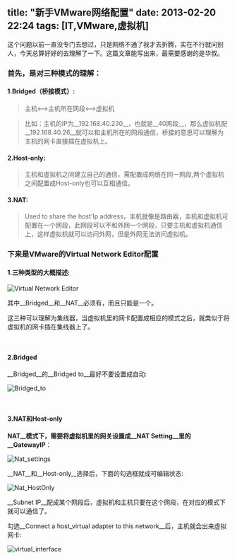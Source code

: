 title:  "新手VMware网络配置"
date:  2013-02-20 22:24
tags: [IT,VMware,虚拟机]
---
这个问题以前一直没专门去想过，只是网络不通了我才去折腾，实在不行就问别人，今天总算好好的去理解了一下。这篇文章能写出来，最需要感谢的是华叔。

### __首先，是对三种模式的理解：__

#### __1.Bridged（桥接模式）:__

>主机<-->主机所在网段<-->虚拟机

>比如：主机的IP为__192.168.40.230__，也就是__40网段__，那么虚拟机配__192.168.40.26__就可以和主机所在的网段通信，桥接的意思可以理解为主机的网卡直接插在虚拟机上。

#### __2.Host-only:__

>主机和虚拟机之间建立自己的通信，需配置成网络在同一网段,两个虚拟机之间配置成Host-only也可以互相通信。
<!--more-->

#### __3.NAT:__

>Used to share the host'Ip address，主机就像是路由器，主机和虚拟机可配置在一个网段，此网段可以不和外网一个网段，只要主机和虚拟机通信上，这样虚拟机就可以访问外网，但是外网无法访问虚拟机。

### __下来是VMware的Virtual Network Editor配置__

#### __1.三种类型的大概描述:__

![Virtual Network Editor](http://cnhaloimg.wxio.club/20121126/virtual_network_editor.jpg)

其中__Bridged__和__NAT__必须有，而且只能是一个。


这三种可以理解为集线器，当虚拟机里的网卡配置成相应的模式之后，就类似于将虚拟机的网卡插在集线器上了。

<br>

#### __2.Bridged__

__Bridged__的__Bridged to__最好不要设置成自动:

![Bridged_to](http://cnhaloimg.wxio.club/20121126/bridged_information.jpg)

<br>

#### __3.NAT和Host-only__

__NAT__模式下，需要将虚拟机里的网关设置成__NAT Setting__里的__GatewayIP__：

![Nat_settings](http://cnhaloimg.wxio.club/20121126/nat_settings.jpg)

__NAT__和__Host-only__选择后，下面的勾选框就成可编辑状态:

![Nat_HostOnly](http://cnhaloimg.wxio.club/20121126/nat_host_only_information.jpg)

__Subnet IP__配成某个网段后，虚拟机和主机只要在这个网段，在对应的模式下就可以通信了。

勾选__Connect a host_virtual adapter to this network__后，主机就会出来虚拟网卡:

![virtual_interface](http://cnhaloimg.wxio.club/20121126/virtual_interface.jpg)
